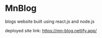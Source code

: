# MnBlog
blogs website built using react.js and node.js

deployed site link: https://mn-blog.netlify.app/
